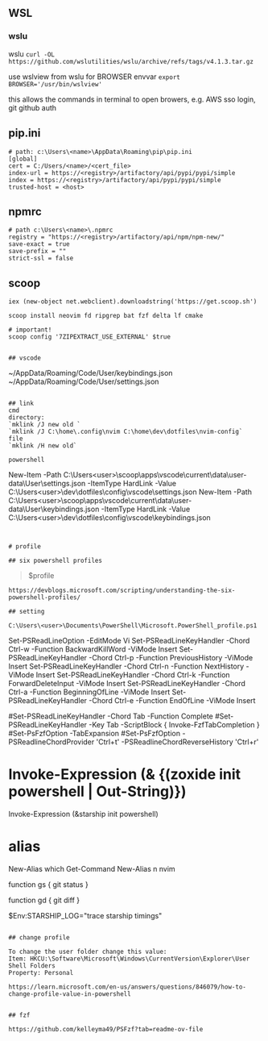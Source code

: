 ## WSL

### wslu
wslu 
`curl -OL https://github.com/wslutilities/wslu/archive/refs/tags/v4.1.3.tar.gz`

use wslview from wslu for BROWSER envvar
`export BROWSER='/usr/bin/wslview'`

this allows the commands in terminal to open browers, e.g. AWS sso login, git github auth


## pip.ini
```
# path: c:\Users\<name>\AppData\Roaming\pip\pip.ini
[global]
cert = C:/Users/<name>/<cert_file>
index-url = https://<registry>/artifactory/api/pypi/pypi/simple
index = https://<registry>/artifactory/api/pypi/pypi/simple
trusted-host = <host>
```

## npmrc
```
# path c:\Users\<name>\.npmrc
registry = "https://<registry>/artifactory/api/npm/npm-new/"
save-exact = true
save-prefix = ""
strict-ssl = false
```

## scoop

 ``` Set-ExecutionPolicy RemoteSigned -Scope CurrentUser
iex (new-object net.webclient).downloadstring('https://get.scoop.sh')

scoop install neovim fd ripgrep bat fzf delta lf cmake

# important!
scoop config '7ZIPEXTRACT_USE_EXTERNAL' $true


## vscode
```
~/AppData/Roaming/Code/User/keybindings.json
~/AppData/Roaming/Code/User/settings.json
```

## link
cmd
directory:  
`mklink /J new old `
`mklink /J C:\home\.config\nvim C:\home\dev\dotfiles\nvim-config`
file
`mklink /H new old`

powershell
```
New-Item -Path C:\Users\<user>\scoop\apps\vscode\current\data\user-data\User\settings.json -ItemType HardLink -Value C:\Users\<user>\dev\dotfiles\config\vscode\settings.json
New-Item -Path C:\Users\<user>\scoop\apps\vscode\current\data\user-data\User\keybindings.json -ItemType HardLink -Value C:\Users\<user>\dev\dotfiles\config\vscode\keybindings.json
```


# profile

## six powershell profiles

```
> $profile
```
https://devblogs.microsoft.com/scripting/understanding-the-six-powershell-profiles/

## setting

C:\Users\<user>\Documents\PowerShell\Microsoft.PowerShell_profile.ps1

```
Set-PSReadLineOption -EditMode Vi
Set-PSReadLineKeyHandler -Chord Ctrl-w -Function BackwardKillWord -ViMode Insert
Set-PSReadLineKeyHandler -Chord Ctrl-p -Function PreviousHistory -ViMode Insert
Set-PSReadLineKeyHandler -Chord Ctrl-n -Function NextHistory -ViMode Insert
Set-PSReadLineKeyHandler -Chord Ctrl-k -Function ForwardDeleteInput -ViMode Insert
Set-PSReadLineKeyHandler -Chord Ctrl-a -Function BeginningOfLine -ViMode Insert
Set-PSReadLineKeyHandler -Chord Ctrl-e -Function EndOfLine -ViMode Insert

#Set-PSReadLineKeyHandler -Chord Tab -Function Complete
#Set-PSReadLineKeyHandler -Key Tab -ScriptBlock { Invoke-FzfTabCompletion }
#Set-PsFzfOption -TabExpansion
#Set-PsFzfOption -PSReadlineChordProvider 'Ctrl+t' -PSReadlineChordReverseHistory 'Ctrl+r'
# Invoke-Expression (& {(zoxide init powershell | Out-String)})
Invoke-Expression (&starship init powershell)


# alias
New-Alias which Get-Command
New-Alias n nvim


function gs {
  git status
}

function gd {
  git diff
}

$Env:STARSHIP_LOG="trace starship timings"

```

## change profile

To change the user folder change this value:
Item: HKCU:\Software\Microsoft\Windows\CurrentVersion\Explorer\User Shell Folders
Property: Personal

https://learn.microsoft.com/en-us/answers/questions/846079/how-to-change-profile-value-in-powershell


## fzf

https://github.com/kelleyma49/PSFzf?tab=readme-ov-file
